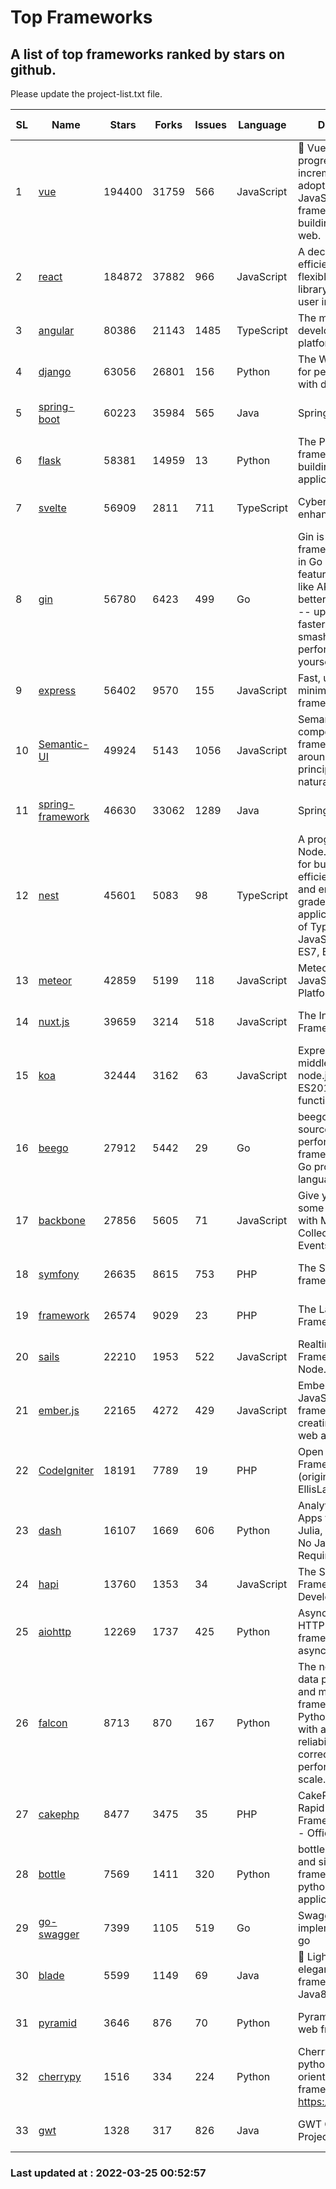 # Top Frameworks
## A list of top frameworks ranked by stars on github.  
Please update the project-list.txt file.

| SL| Name  | Stars| Forks| Issues | Language | Description | Last Commit |
| --| ------| -----| ---- | ------ | -------- | ----------- | ----------- |
| 1 | [vue](https://github.com/vuejs/vue) | 194400 | 31759 | 566 | JavaScript | 🖖 Vue.js is a progressive, incrementally-adoptable JavaScript framework for building UI on the web. | 2022-02-22 18:38:12 |
| 2 | [react](https://github.com/facebook/react) | 184872 | 37882 | 966 | JavaScript | A declarative, efficient, and flexible JavaScript library for building user interfaces. | 2022-03-24 23:33:59 |
| 3 | [angular](https://github.com/angular/angular) | 80386 | 21143 | 1485 | TypeScript | The modern web developer’s platform | 2022-03-24 21:32:00 |
| 4 | [django](https://github.com/django/django) | 63056 | 26801 | 156 | Python | The Web framework for perfectionists with deadlines. | 2022-03-24 16:41:53 |
| 5 | [spring-boot](https://github.com/spring-projects/spring-boot) | 60223 | 35984 | 565 | Java | Spring Boot | 2022-03-24 20:38:27 |
| 6 | [flask](https://github.com/pallets/flask) | 58381 | 14959 | 13 | Python | The Python micro framework for building web applications. | 2022-03-23 16:18:20 |
| 7 | [svelte](https://github.com/sveltejs/svelte) | 56909 | 2811 | 711 | TypeScript | Cybernetically enhanced web apps | 2022-03-21 17:33:14 |
| 8 | [gin](https://github.com/gin-gonic/gin) | 56780 | 6423 | 499 | Go | Gin is a HTTP web framework written in Go (Golang). It features a Martini-like API with much better performance -- up to 40 times faster. If you need smashing performance, get yourself some Gin. | 2022-03-25 00:44:37 |
| 9 | [express](https://github.com/expressjs/express) | 56402 | 9570 | 155 | JavaScript | Fast, unopinionated, minimalist web framework for node. | 2022-03-21 02:59:20 |
| 10 | [Semantic-UI](https://github.com/Semantic-Org/Semantic-UI) | 49924 | 5143 | 1056 | JavaScript | Semantic is a UI component framework based around useful principles from natural language. | 2018-10-21 20:59:02 |
| 11 | [spring-framework](https://github.com/spring-projects/spring-framework) | 46630 | 33062 | 1289 | Java | Spring Framework | 2022-03-24 15:31:12 |
| 12 | [nest](https://github.com/nestjs/nest) | 45601 | 5083 | 98 | TypeScript | A progressive Node.js framework for building efficient, scalable, and enterprise-grade server-side applications on top of TypeScript & JavaScript (ES6, ES7, ES8) 🚀 | 2022-03-24 08:14:33 |
| 13 | [meteor](https://github.com/meteor/meteor) | 42859 | 5199 | 118 | JavaScript | Meteor, the JavaScript App Platform | 2022-03-23 20:37:32 |
| 14 | [nuxt.js](https://github.com/nuxt/nuxt.js) | 39659 | 3214 | 518 | JavaScript | The Intuitive Vue(2) Framework | 2021-12-17 13:20:07 |
| 15 | [koa](https://github.com/koajs/koa) | 32444 | 3162 | 63 | JavaScript | Expressive middleware for node.js using ES2017 async functions | 2022-03-21 16:10:20 |
| 16 | [beego](https://github.com/beego/beego) | 27912 | 5442 | 29 | Go | beego is an open-source, high-performance web framework for the Go programming language. | 2022-03-05 10:05:33 |
| 17 | [backbone](https://github.com/jashkenas/backbone) | 27856 | 5605 | 71 | JavaScript | Give your JS App some Backbone with Models, Views, Collections, and Events | 2022-02-26 00:31:21 |
| 18 | [symfony](https://github.com/symfony/symfony) | 26635 | 8615 | 753 | PHP | The Symfony PHP framework | 2022-03-24 18:10:40 |
| 19 | [framework](https://github.com/laravel/framework) | 26574 | 9029 | 23 | PHP | The Laravel Framework. | 2022-03-24 15:02:13 |
| 20 | [sails](https://github.com/balderdashy/sails) | 22210 | 1953 | 522 | JavaScript | Realtime MVC Framework for Node.js | 2022-03-19 01:23:36 |
| 21 | [ember.js](https://github.com/emberjs/ember.js) | 22165 | 4272 | 429 | JavaScript | Ember.js - A JavaScript framework for creating ambitious web applications | 2022-03-24 17:36:15 |
| 22 | [CodeIgniter](https://github.com/bcit-ci/CodeIgniter) | 18191 | 7789 | 19 | PHP | Open Source PHP Framework (originally from EllisLab) | 2022-03-03 13:29:55 |
| 23 | [dash](https://github.com/plotly/dash) | 16107 | 1669 | 606 | Python | Analytical Web Apps for Python, R, Julia, and Jupyter. No JavaScript Required. | 2022-03-22 16:17:39 |
| 24 | [hapi](https://github.com/hapijs/hapi) | 13760 | 1353 | 34 | JavaScript | The Simple, Secure Framework Developers Trust | 2022-03-02 14:32:29 |
| 25 | [aiohttp](https://github.com/aio-libs/aiohttp) | 12269 | 1737 | 425 | Python | Asynchronous HTTP client/server framework for asyncio and Python | 2022-03-12 14:41:56 |
| 26 | [falcon](https://github.com/falconry/falcon) | 8713 | 870 | 167 | Python | The no-nonsense data plane REST API and microservices framework for Python developers, with a focus on reliability, correctness, and performance at scale. | 2022-03-23 21:36:48 |
| 27 | [cakephp](https://github.com/cakephp/cakephp) | 8477 | 3475 | 35 | PHP | CakePHP: The Rapid Development Framework for PHP - Official Repository | 2022-03-22 14:17:50 |
| 28 | [bottle](https://github.com/bottlepy/bottle) | 7569 | 1411 | 320 | Python | bottle.py is a fast and simple micro-framework for python web-applications. | 2022-03-01 21:05:57 |
| 29 | [go-swagger](https://github.com/go-swagger/go-swagger) | 7399 | 1105 | 519 | Go | Swagger 2.0 implementation for go | 2022-03-23 01:11:33 |
| 30 | [blade](https://github.com/lets-blade/blade) | 5599 | 1149 | 69 | Java | :rocket: Lightning fast and elegant mvc framework for Java8 | 2020-03-22 13:39:23 |
| 31 | [pyramid](https://github.com/Pylons/pyramid) | 3646 | 876 | 70 | Python | Pyramid - A Python web framework | 2022-03-13 22:49:13 |
| 32 | [cherrypy](https://github.com/cherrypy/cherrypy) | 1516 | 334 | 224 | Python | CherryPy is a pythonic, object-oriented HTTP framework.      https://cherrypy.dev | 2022-03-13 22:31:07 |
| 33 | [gwt](https://github.com/gwtproject/gwt) | 1328 | 317 | 826 | Java | GWT Open Source Project | 2022-02-10 23:35:12 |

### Last updated at : 2022-03-25 00:52:57
